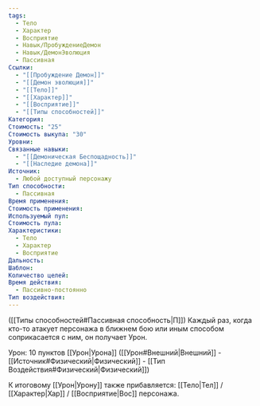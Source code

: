 ```yaml
---
tags:
  - Тело
  - Характер
  - Восприятие
  - Навык/ПробуждениеДемон
  - Навык/ДемонЭволюция
  - Пассивная
Ссылки:
  - "[[Пробуждение Демон]]"
  - "[[Демон эволюция]]"
  - "[[Тело]]"
  - "[[Характер]]"
  - "[[Восприятие]]"
  - "[[Типы способностей]]"
Категория: 
Стоимость: "25"
Стоимость выкупа: "30"
Уровни: 
Связанные навыки:
  - "[[Демоническая Беспощадность]]"
  - "[[Наследие демона]]"
Источник:
  - Любой доступный персонажу
Тип способности:
  - Пассивная
Время применения: 
Стоимость применения: 
Используемый пул: 
Стоимость пула: 
Характеристики:
  - Тело
  - Характер
  - Восприятие
Дальность: 
Шаблон: 
Количество целей: 
Время действия:
  - Пассивно-постоянно
Тип воздействия: 
---
```

([[Типы способностей#Пассивная способность|П]]) Каждый раз, когда кто-то атакует персонажа в ближнем бою или иным способом соприкасается с ним, он получает Урон.

Урон: 10 пунктов [[Урон|Урона]] ([[Урон#Внешний|Внешний]] - [[Источник#Физический|Физический]] - [[Тип Воздействия#Физический|Физический]])

К итоговому [[Урон|Урону]] также прибавляется: [[Тело|Тел]] / [[Характер|Хар]] / [[Восприятие|Вос]] персонажа.